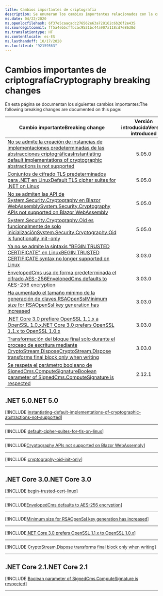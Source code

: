 ```yaml
---
title: Cambios importantes de criptografía
description: Se enumeran los cambios importantes relacionados con la criptografía en .NET Core.
ms.date: 04/22/2020
ms.openlocfilehash: 6f37e5caacadc276562e63a728162c6b26f2e435
ms.sourcegitcommit: ff5a4eb5cffbcac9521bc44a907a118cd7e8638d
ms.translationtype: HT
ms.contentlocale: es-ES
ms.lasthandoff: 10/17/2020
ms.locfileid: "92159563"
---
```

# <a name="cryptography-breaking-changes"></a><span data-ttu-id="72a36-103">Cambios importantes de criptografía</span><span class="sxs-lookup"><span data-stu-id="72a36-103">Cryptography breaking changes</span></span>

<span data-ttu-id="72a36-104">En esta página se documentan los siguientes cambios importantes:</span><span class="sxs-lookup"><span data-stu-id="72a36-104">The following breaking changes are documented on this page:</span></span>

| <span data-ttu-id="72a36-105">Cambio importante</span><span class="sxs-lookup"><span data-stu-id="72a36-105">Breaking change</span></span> | <span data-ttu-id="72a36-106">Versión introducida</span><span class="sxs-lookup"><span data-stu-id="72a36-106">Version introduced</span></span> |
| - | :-: |
| [<span data-ttu-id="72a36-107">No se admite la creación de instancias de implementaciones predeterminadas de las abstracciones criptográficas</span><span class="sxs-lookup"><span data-stu-id="72a36-107">Instantiating default implementations of cryptographic abstractions is not supported</span></span>](#instantiating-default-implementations-of-cryptographic-abstractions-is-not-supported) | <span data-ttu-id="72a36-108">5.0</span><span class="sxs-lookup"><span data-stu-id="72a36-108">5.0</span></span> |
| [<span data-ttu-id="72a36-109">Conjuntos de cifrado TLS predeterminados para .NET en Linux</span><span class="sxs-lookup"><span data-stu-id="72a36-109">Default TLS cipher suites for .NET on Linux</span></span>](#default-tls-cipher-suites-for-net-on-linux) | <span data-ttu-id="72a36-110">5.0</span><span class="sxs-lookup"><span data-stu-id="72a36-110">5.0</span></span> |
| [<span data-ttu-id="72a36-111">No se admiten las API de System.Security.Cryptography en Blazor WebAssembly</span><span class="sxs-lookup"><span data-stu-id="72a36-111">System.Security.Cryptography APIs not supported on Blazor WebAssembly</span></span>](#systemsecuritycryptography-apis-not-supported-on-blazor-webassembly) | <span data-ttu-id="72a36-112">5.0</span><span class="sxs-lookup"><span data-stu-id="72a36-112">5.0</span></span> |
| [<span data-ttu-id="72a36-113">System.Security.Cryptography.Oid es funcionalmente de solo inicialización</span><span class="sxs-lookup"><span data-stu-id="72a36-113">System.Security.Cryptography.Oid is functionally init-only</span></span>](#systemsecuritycryptographyoid-is-functionally-init-only) | <span data-ttu-id="72a36-114">5.0</span><span class="sxs-lookup"><span data-stu-id="72a36-114">5.0</span></span> |
| [<span data-ttu-id="72a36-115">Ya no se admite la sintaxis "BEGIN TRUSTED CERTIFICATE" en Linux</span><span class="sxs-lookup"><span data-stu-id="72a36-115">BEGIN TRUSTED CERTIFICATE syntax no longer supported on Linux</span></span>](#begin-trusted-certificate-syntax-no-longer-supported-for-root-certificates-on-linux) | <span data-ttu-id="72a36-116">3.0</span><span class="sxs-lookup"><span data-stu-id="72a36-116">3.0</span></span> |
| [<span data-ttu-id="72a36-117">EnvelopedCms usa de forma predeterminada el cifrado AES-256</span><span class="sxs-lookup"><span data-stu-id="72a36-117">EnvelopedCms defaults to AES-256 encryption</span></span>](#envelopedcms-defaults-to-aes-256-encryption) | <span data-ttu-id="72a36-118">3.0</span><span class="sxs-lookup"><span data-stu-id="72a36-118">3.0</span></span> |
| [<span data-ttu-id="72a36-119">Ha aumentado el tamaño mínimo de la generación de claves RSAOpenSsl</span><span class="sxs-lookup"><span data-stu-id="72a36-119">Minimum size for RSAOpenSsl key generation has increased</span></span>](#minimum-size-for-rsaopenssl-key-generation-has-increased) | <span data-ttu-id="72a36-120">3.0</span><span class="sxs-lookup"><span data-stu-id="72a36-120">3.0</span></span> |
| [<span data-ttu-id="72a36-121">.NET Core 3.0 prefiere OpenSSL 1.1.x a OpenSSL 1.0.x</span><span class="sxs-lookup"><span data-stu-id="72a36-121">.NET Core 3.0 prefers OpenSSL 1.1.x to OpenSSL 1.0.x</span></span>](#net-core-30-prefers-openssl-11x-to-openssl-10x) | <span data-ttu-id="72a36-122">3.0</span><span class="sxs-lookup"><span data-stu-id="72a36-122">3.0</span></span> |
| [<span data-ttu-id="72a36-123">Transformación del bloque final solo durante el proceso de escritura mediante CryptoStream.Dispose</span><span class="sxs-lookup"><span data-stu-id="72a36-123">CryptoStream.Dispose transforms final block only when writing</span></span>](#cryptostreamdispose-transforms-final-block-only-when-writing) | <span data-ttu-id="72a36-124">3.0</span><span class="sxs-lookup"><span data-stu-id="72a36-124">3.0</span></span> |
| [<span data-ttu-id="72a36-125">Se respeta el parámetro booleano de SignedCms.ComputeSignature</span><span class="sxs-lookup"><span data-stu-id="72a36-125">Boolean parameter of SignedCms.ComputeSignature is respected</span></span>](#boolean-parameter-of-signedcmscomputesignature-is-respected) | <span data-ttu-id="72a36-126">2.1</span><span class="sxs-lookup"><span data-stu-id="72a36-126">2.1</span></span> |

## <a name="net-50"></a><span data-ttu-id="72a36-127">.NET 5.0</span><span class="sxs-lookup"><span data-stu-id="72a36-127">.NET 5.0</span></span>

[!INCLUDE [instantiating-default-implementations-of-cryptographic-abstractions-not-supported](../../../includes/core-changes/cryptography/5.0/instantiating-default-implementations-of-cryptographic-abstractions-not-supported.md)]

***

[!INCLUDE [default-cipher-suites-for-tls-on-linux](../../../includes/core-changes/cryptography/5.0/default-cipher-suites-for-tls-on-linux.md)]

***

[!INCLUDE[Cryptography APIs not supported on Blazor WebAssembly](~/includes/core-changes/cryptography/5.0/cryptography-apis-not-supported-on-blazor-webassembly.md)]

***

[!INCLUDE [cryptography-oid-init-only](../../../includes/core-changes/cryptography/5.0/cryptography-oid-init-only.md)]

***

## <a name="net-core-30"></a><span data-ttu-id="72a36-128">.NET Core 3.0</span><span class="sxs-lookup"><span data-stu-id="72a36-128">.NET Core 3.0</span></span>

[!INCLUDE [begin-trusted-cert-linux](~/includes/core-changes/cryptography/3.0/begin-trusted-cert-linux.md)]

***

[!INCLUDE[EnvelopedCms defaults to AES-256 encryption](~/includes/core-changes/cryptography/3.0/envelopedcms-defaults-to-aes256.md)]

***

[!INCLUDE[Minimum size for RSAOpenSsl key generation has increased](~/includes/core-changes/cryptography/3.0/minimum-rsaopenssl-key-size-change.md)]

***

[!INCLUDE[.NET Core 3.0 prefers OpenSSL 1.1.x to OpenSSL 1.0.x](~/includes/core-changes/cryptography/3.0/net-core-3-0-prefers-openssl-1-1-x.md)]

***

[!INCLUDE [CryptoStream.Dispose transforms final block only when writing](~/includes/core-changes/cryptography/3.0/cryptography-cryptostream-dispose-final-block-write.md)]

***

## <a name="net-core-21"></a><span data-ttu-id="72a36-129">.NET Core 2.1</span><span class="sxs-lookup"><span data-stu-id="72a36-129">.NET Core 2.1</span></span>

[!INCLUDE [Boolean parameter of SignedCms.ComputeSignature is respected](~/includes/core-changes/cryptography/2.1/compute-signature-silent-parameter.md)]

***
